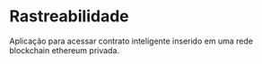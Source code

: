 # Rastreabilidade

Aplicação para acessar contrato inteligente inserido em uma rede blockchain ethereum privada.
